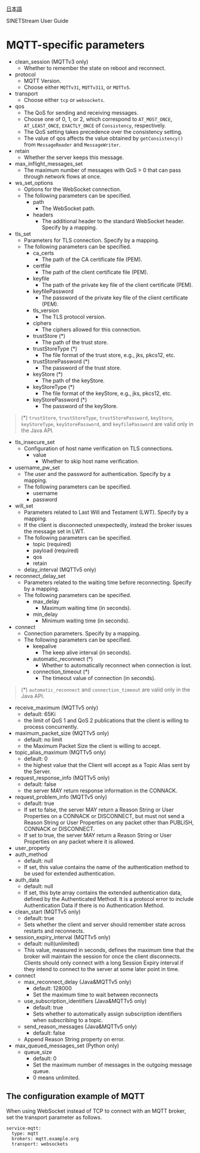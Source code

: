 <!--
Copyright (C) 2020-2023 National Institute of Informatics

Licensed to the Apache Software Foundation (ASF) under one
or more contributor license agreements.  See the NOTICE file
distributed with this work for additional information
regarding copyright ownership.  The ASF licenses this file
to you under the Apache License, Version 2.0 (the
"License"); you may not use this file except in compliance
with the License.  You may obtain a copy of the License at

  http://www.apache.org/licenses/LICENSE-2.0

Unless required by applicable law or agreed to in writing,
software distributed under the License is distributed on an
"AS IS" BASIS, WITHOUT WARRANTIES OR CONDITIONS OF ANY
KIND, either express or implied.  See the License for the
specific language governing permissions and limitations
under the License.
-->

[日本語](config-mqtt.md)

SINETStream User Guide

# MQTT-specific parameters

* clean_session (MQTTv3 only)
    * Whether to remember the state on reboot and reconnect.
* protocol
    * MQTT Version.
    * Choose either `MQTTv31`, `MQTTv311`, or `MQTTv5`.
* transport
    * Choose either `tcp` or `websockets`.
* qos
    * The QoS for sending and receiving messages.
    * Choose one of 0, 1, or 2, which correspond to `AT_MOST_ONCE`, `AT_LEAST_ONCE`, `EXACTLY_ONCE` of `Consistency`, respectively.
    * The QoS setting takes precedence over the consistency setting.
    * The value of qos affects the value obtained by `getConsistency()` from `MessageReader` and `MessageWriter`.
* retain
    * Whether the server keeps this message.
* max_inflight_messages_set
    * The maximum number of messages with QoS > 0 that can pass through network flows at once.
* ws_set_options
    * Options for the WebSocket connection.
    * The following parameters can be specified.
        * path
            * The WebSocket path.
        * headers
            * The additional header to the standard WebSocket header. Specify by a mapping.
* tls_set
    * Parameters for TLS connection. Specify by a mapping.
    * The following parameters can be specified.
        * ca_certs
            * The path of the CA certificate file (PEM).
        * certfile
            * The path of the client certificate file (PEM).
        * keyfile
            * The path of the private key file of the client certificate (PEM).
        * keyfilePassword
            * The password of the private key file of the client certificate (PEM).
        * tls_version
            * The TLS protocol version.
        * ciphers
            * The ciphers allowed for this connection.
        * trustStore (*)
            * The path of the trust store.
        * trustStoreType (*)
            * The file format of the trust store, e.g., jks, pkcs12, etc.
        * trustStorePassword (*)
            * The password of the trust store.
        * keyStore (*)
            * The path of the keyStore.
        * keyStoreType (*)
            * The file format of the keyStore, e.g., jks, pkcs12, etc.
        * keyStorePassword (*)
            * The password of the keyStore.
> (*) `trustStore`, `trustStoreType`, `trustStorePassword`, `keyStore`, `keyStoreType`, `keyStorePassword`, and `keyfilePassword`
> are valid only in the Java API.
* tls_insecure_set
    * Configuration of host name verification on TLS connections.
        * value
            * Whether to skip host name verification.
* username_pw_set
    * The user and the password for authentication. Specify by a mapping.
    * The following parameters can be specified.
        * username
        * password
* will_set
    * Parameters related to Last Will and Testament (LWT). Specify by a mapping.
    * If the client is disconnected unexpectedly, instead the broker issues the message set in LWT.
    * The following parameters can be specified.
        * topic (required)
        * payload (required)
        * qos
        * retain
	* delay_interval (MQTTv5 only)
* reconnect_delay_set
    * Parameters related to the waiting time before reconnecting. Specify by a mapping.
    * The following parameters can be specified.
        * max_delay
            * Maximum waiting time (in seconds).
        * min_delay
            * Minimum waiting time (in seconds).
* connect
    * Connection parameters. Specify by a mapping.
    * The following parameters can be specified.
        * keepalive
            * The keep alive interval (in seconds).
        * automatic_reconnect (*)
            * Whether to automatically reconnect when connection is lost.
        * connection_timeout (*)
            * The timeout value of connection (in seconds).
> (*) `automatic_reconnect` and `connection_timeout`
> are valid only in the Java API.

* receive_maximum (MQTTv5 only)
    * default: 65Ki
    * the limit of QoS 1 and QoS 2 publications that the client is willing to process concurrently.
* maximum_packet_size (MQTTv5 only)
    * default: no limit
    * the Maximum Packet Size the client is willing to accept.
* topic_alias_maximum (MQTTv5 only)
    * default: 0
    * the highest value that the Client will accept as a Topic Alias sent by the Server.
* request_response_info (MQTTv5 only)
    * default: false
    * the server MAY return response information in the CONNACK.
* request_problem_info (MQTTv5 only)
    * default: true
    * If set to false, the server MAY return a Reason String or User Properties  on a CONNACK or DISCONNECT, but must not send a Reason String or User Properties on any packet other than PUBLISH, CONNACK or DISCONNECT.
    * If set to true, the server MAY return a Reason String or User Properties on any packet where it is allowed.
* user_property
* auth_method
    * default: null
    * If set, this value contains the name of the authentication method to be used for extended authentication.
* auth_data
    * default: null
    * If set, this byte array contains the extended authentication data, defined by the Authenticated Method. It is a protocol error to include Authentication Data if there is no Authentication Method.
* clean_start (MQTTv5 only)
    * default: true
    * Sets whether the client and server should remember state across restarts and reconnects.
* session_expiry_interval (MQTTv5 only)
    * default: null(unlimited)
    * This value, measured in seconds, defines the maximum time that the broker will maintain the session for once the client disconnects. Clients should only connect with a long Session Expiry interval if they intend to connect to the server at some later point in time.
* connect
    * max_reconnect_delay (Java&MQTTv5 only)
        * default: 128000
        * Set the maximum time to wait between reconnects
    * use_subscription_identifiers (Java&MQTTv5 only)
        * default: true
        * Sets whether to automatically assign subscription identifiers when subscribing to a topic.
    * send_reason_messages (Java&MQTTv5 only)
        * default: false
	* Append  Reason String property on error.
* max_queued_messages_set (Python only)
    * queue_size
        * default: 0
        * Set the maximum number of messages in the outgoing message queue.
        * 0 means unlimited.

## The configuration example of MQTT

When using WebSocket instead of TCP to connect with an MQTT broker, set the transport parameter as follows.

```
service-mqtt:
  type: mqtt
  brokers: mqtt.example.org
  transport: websockets
```

